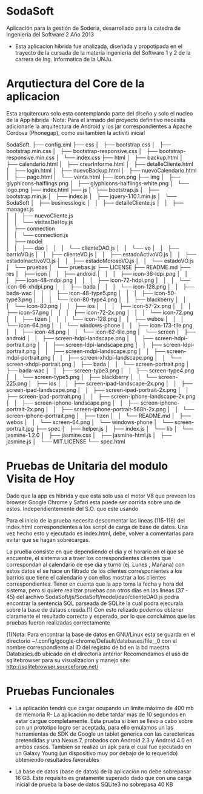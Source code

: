 SodaSoft
========

Aplicación para la gestión de Soderia, desarrollado para la catedra de Ingenieria del Software 2 Año 2013
- Esta aplicacion hibrida fue analizada, diseñada y propotipada en el trayecto de la cursada
de la materia Ingenieria del Software 1 y 2 de la carrera de Ing. Informatica de la UNJu.



Arqutiectura del Core de la aplicacion 
=====================================

Esta arquitercura solo esta contemplando parte del diseño y solo el nucleo de la App hibrida
-Nota: Para el armado del proyecto definitivo necesita adicionarle la arquitectura de Android y los jar 
correspondientes a Apache Cordova (Phonegap), como asi tambien la activiti inicial


SodaSoft.
├── config.xml
├── css
│   ├── bootstrap.css
│   ├── bootstrap.min.css
│   ├── bootstrap-responsive.css
│   ├── bootstrap-responsive.min.css
│   └── index.css
├── html
│   ├── backup.html
│   ├── calendario.html
│   ├── crearInforme.html
│   ├── detalleCliente.html
│   ├── login.html
│   ├── nuevoBackup.html
│   ├── nuevoCalendario.html
│   ├── pago.html
│   └── venta.html
├── icon.png
├── img
│   ├── glyphicons-halflings.png
│   ├── glyphicons-halflings-white.png
│   └── logo.png
├── index.html
├── js
│   ├── bootstrap.js
│   ├── bootstrap.min.js
│   ├── index.js
│   ├── jquery-1.10.1.min.js
│   └── SodaSoft
│       ├── businesslogic
│       │   ├── detalleCliente.js
│       │   ├── manager.js                                                                                         
│       │   ├── nuevoCliente.js                                                                                    
│       │   └── visitasDeHoy.js                                            
│       ├── connection                                                          
│       │   └── connection.js              
│       ├── model                                                                                                  
│       │   ├── dao
│       │   │   └── clienteDAO.js
│       │   └── vo
│       │       ├── barrioVO.js
│       │       ├── clienteVO.js
│       │       ├── estadoActivoVO.js
│       │       ├── estadoInactivoVO.js
│       │       ├── estadoMorosoVO.js
│       │       └── estadoVO.js
│       └── pruebas
│           └── pruebas.js
├── LICENSE
├── README.md
├── res
│   ├── icon
│   │   ├── android
│   │   │   ├── icon-36-ldpi.png
│   │   │   ├── icon-48-mdpi.png
│   │   │   ├── icon-72-hdpi.png
│   │   │   └── icon-96-xhdpi.png
│   │   ├── bada
│   │   │   └── icon-128.png
│   │   ├── bada-wac
│   │   │   ├── icon-48-type5.png
│   │   │   ├── icon-50-type3.png
│   │   │   └── icon-80-type4.png
│   │   ├── blackberry
│   │   │   └── icon-80.png
│   │   ├── ios
│   │   │   ├── icon-57-2x.png
│   │   │   ├── icon-57.png
│   │   │   ├── icon-72-2x.png
│   │   │   └── icon-72.png
│   │   ├── tizen
│   │   │   └── icon-128.png
│   │   ├── webos
│   │   │   └── icon-64.png
│   │   └── windows-phone
│   │       ├── icon-173-tile.png
│   │       ├── icon-48.png
│   │       └── icon-62-tile.png
│   └── screen
│       ├── android
│       │   ├── screen-hdpi-landscape.png
│       │   ├── screen-hdpi-portrait.png
│       │   ├── screen-ldpi-landscape.png
│       │   ├── screen-ldpi-portrait.png
│       │   ├── screen-mdpi-landscape.png
│       │   ├── screen-mdpi-portrait.png
│       │   ├── screen-xhdpi-landscape.png
│       │   └── screen-xhdpi-portrait.png
│       ├── bada
│       │   └── screen-portrait.png
│       ├── bada-wac
│       │   ├── screen-type3.png
│       │   ├── screen-type4.png
│       │   └── screen-type5.png
│       ├── blackberry
│       │   └── screen-225.png
│       ├── ios
│       │   ├── screen-ipad-landscape-2x.png
│       │   ├── screen-ipad-landscape.png
│       │   ├── screen-ipad-portrait-2x.png
│       │   ├── screen-ipad-portrait.png
│       │   ├── screen-iphone-landscape-2x.png
│       │   ├── screen-iphone-landscape.png
│       │   ├── screen-iphone-portrait-2x.png
│       │   ├── screen-iphone-portrait-568h-2x.png
│       │   └── screen-iphone-portrait.png
│       ├── tizen
│       │   └── README.md
│       ├── webos
│       │   └── screen-64.png
│       └── windows-phone
│           └── screen-portrait.jpg
├── spec
│   ├── helper.js
│   ├── index.js
│   └── lib
│       └── jasmine-1.2.0
│           ├── jasmine.css
│           ├── jasmine-html.js
│           ├── jasmine.js
│           └── MIT.LICENSE
└── spec.html


Pruebas de Unitaria del modulo Visita de Hoy
=============================================

Dado que la app es hibrida y que esta solo usa el motor V8 que preveen los browser Google Chrome y Safari
esta puede ser corrida sobre uno de estos. Independientemente del S.O. que este usando

Para el inicio de la prueba necesita descomentar las lineas (115-118) del index.html correspondientes a los
script de carga de base de datos. Una vez hecho esto y ejecutado es index.html, debe, volver a comentarlas
para evitar que se hagan sobrecargas.

La prueba consiste en que dependiendo el dia y el horario en el que se encuentre, el sistema va a traer los
correspondientes clientes que correspondan al calendario de ese dia y turno (ej. Lunes , Mañana) con estos 
datos el se hace un flitrado de los clientes corresponientes a los barrios que tiene el calendario y con ellos
mostrar a los clientes correspondientes. Tener en cuenta que  la app toma la fecha y hora del sistema, pero si 
quiere realizar pruebas con otros dias en las lineas (37 - 45) del archivo SodaSoft/js/SodaSoft/model/dao/clienteDAO.js podra encontrar la sentencia SQL parseada de SQLite la cual podra 
ejecurala sobre la base de dataos creada.(1)
Con esto relizado podemos obtener claramente el resultado correcto y esperado, por lo que concluimos que las pruebas fueron realizadas correctamente


(1)Nota: Para encontrar la base de datos en GNU/Linux esta se guarda en el directorio 
		~/.config/google-chrome/Default/databases/file__0 con el nombre correspondiente al ID del registro
		de bd en la bd maestra Databases.db ubicado en el directoria anterior
		Recomendamos el uso de sqlitebrowser para su visualizacion y manejo
		site: http://sqlitebrowser.sourceforge.net/


Pruebas Funcionales
===================

- La aplicación tendrá que cargar ocupando un limite máximo de 400 mb de memoria R- La aplicación no debe tardar mas de 10 segundos en estar cargue completamente. Esta prueba si bien se llevo a cabo sobre con un prototipo logro ser aceptada, para ello emulamos un las herramientas de SDK de Google un tablet generica con las carectericas pretendidas y una Nexus 7, probados con Android 2.3 y Android 4.0 en ambos casos. Tambien se realizo un apk para
el cual fue ejecutado en un Galaxy Young (un dispositivo muy por debajo de lo requerido) obteniendo resultados 
favorables

- La base de datos (base de datos) de la aplicación no debe sobrepasar 16 GB. Este requisito es gratamente superado dado que con una carga inicial de prueba la base de datos SQLite3 no sobrepasa 40 KB


	
	

